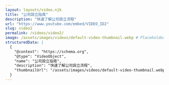 ```yaml
---
layout: layouts/video.njk
title: "公司設立指南"
description: "快速了解公司設立流程"
url: "https://www.youtube.com/embed/VIDEO_ID2"
slug: video2
permalink: /videos/video2/
image: /assets/images/videos/default-video-thumbnail.webp # Placeholder, update as needed if specific images are available
structuredData: |
  {
    "@context": "https://schema.org",
    "@type": "VideoObject",
    "name": "公司設立指南",
    "description": "快速了解公司設立流程",
    "thumbnailUrl": "/assets/images/videos/default-video-thumbnail.webp"
  }
---
```

